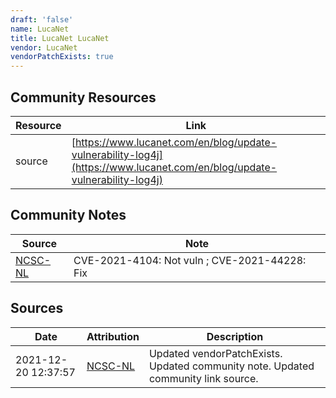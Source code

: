 ```yaml
---
draft: 'false'
name: LucaNet
title: LucaNet LucaNet
vendor: LucaNet
vendorPatchExists: true
---
```



## Community Resources
| Resource | Link |
| --- | --- |
| source | [https://www.lucanet.com/en/blog/update-vulnerability-log4j](https://www.lucanet.com/en/blog/update-vulnerability-log4j) |

## Community Notes
| Source | Note |
| --- | --- |
| [NCSC-NL](https://github.com/NCSC-NL/log4shell/blob/main/software/README.md) | CVE-2021-4104: Not vuln ; CVE-2021-44228: Fix </ul> |

## Sources
| Date | Attribution | Description |
| --- | --- | --- |
| 2021-12-20 12:37:57 | [NCSC-NL](https://github.com/NCSC-NL/log4shell/blob/main/software/README.md) | Updated vendorPatchExists. Updated community note. Updated community link source.  |
